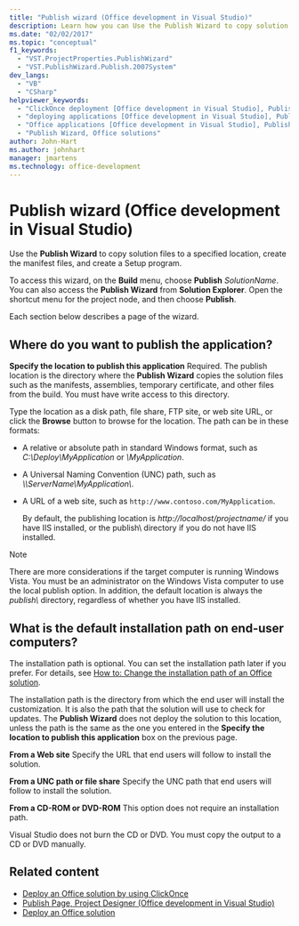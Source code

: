 ```yaml
---
title: "Publish wizard (Office development in Visual Studio)"
description: Learn how you can Use the Publish Wizard to copy solution files to a specified location, create the manifest files, and create a Setup program in Visual Studio.
ms.date: "02/02/2017"
ms.topic: "conceptual"
f1_keywords:
  - "VST.ProjectProperties.PublishWizard"
  - "VST.PublishWizard.Publish.2007System"
dev_langs:
  - "VB"
  - "CSharp"
helpviewer_keywords:
  - "ClickOnce deployment [Office development in Visual Studio], Publish Wizard"
  - "deploying applications [Office development in Visual Studio], Publish Wizard"
  - "Office applications [Office development in Visual Studio], Publish Wizard"
  - "Publish Wizard, Office solutions"
author: John-Hart
ms.author: johnhart
manager: jmartens
ms.technology: office-development
---
```

# Publish wizard (Office development in Visual Studio)

  Use the **Publish Wizard** to copy solution files to a specified location, create the manifest files, and create a Setup program.

 To access this wizard, on the **Build** menu, choose **Publish** *SolutionName*. You can also access the **Publish Wizard** from **Solution Explorer**. Open the shortcut menu for the project node, and then choose **Publish**.

 Each section below describes a page of the wizard.

## Where do you want to publish the application?
 **Specify the location to publish this application**
 Required. The publish location is the directory where the **Publish Wizard** copies the solution files such as the manifests, assemblies, temporary certificate, and other files from the build. You must have write access to this directory.

 Type the location as a disk path, file share, FTP site, or web site URL, or click the **Browse** button to browse for the location. The path can be in these formats:

- A relative or absolute path in standard Windows format, such as *C:\Deploy\MyApplication* or *\MyApplication*.

- A Universal Naming Convention (UNC) path, such as *\\\ServerName\MyApplication\\*.

- A URL of a web site, such as `http://www.contoso.com/MyApplication`.

  By default, the publishing location is *http://localhost/projectname/* if you have IIS installed, or the publish\ directory if you do not have IIS installed.

> [!NOTE]
> There are more considerations if the target computer is running Windows Vista. You must be an administrator on the Windows Vista computer to use the local publish option. In addition, the default location is always the *publish\\* directory, regardless of whether you have IIS installed.

## What is the default installation path on end-user computers?
 The installation path is optional. You can set the installation path later if you prefer. For details, see [How to: Change the installation path of an Office solution](/previous-versions/bb608626(v=vs.110)).

 The installation path is the directory from which the end user will install the customization. It is also the path that the solution will use to check for updates. The **Publish Wizard** does not deploy the solution to this location, unless the path is the same as the one you entered in the **Specify the location to publish this application** box on the previous page.

 **From a Web site**
 Specify the URL that end users will follow to install the solution.

 **From a UNC path or file share**
 Specify the UNC path that end users will follow to install the solution.

 **From a CD-ROM or DVD-ROM**
 This option does not require an installation path.

 Visual Studio does not burn the CD or DVD. You must copy the output to a CD or DVD manually.

## Related content
- [Deploy an Office solution by using ClickOnce](../vsto/deploying-an-office-solution-by-using-clickonce.md)
- [Publish Page, Project Designer &#40;Office development in Visual Studio&#41;](../vsto/publish-page-project-designer-office-development-in-visual-studio.md)
- [Deploy an Office solution](../vsto/deploying-an-office-solution.md)